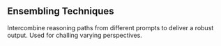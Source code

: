 ## Ensembling Techniques

Intercombine reasoning paths from different prompts to deliver a robust output. Used for challing varying perspectives.